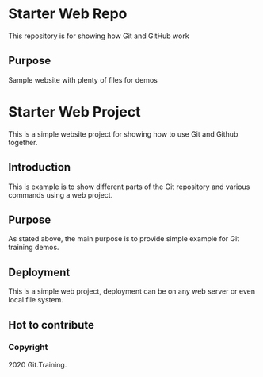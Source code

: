 # Starter Web Repo

This repository is for showing how Git and GitHub work

## Purpose

Sample website with plenty of files for demos

# Starter Web Project
This is a simple website project for showing how to use Git and Github together.
## Introduction
This is example is to show different parts of the Git repository and various commands using a web project.
## Purpose
As stated above, the main purpose is to provide simple example for Git training demos.
## Deployment
This is a simple web project, deployment can be on any web server or even local file system.
## Hot to contribute

### Copyright

2020 Git.Training.